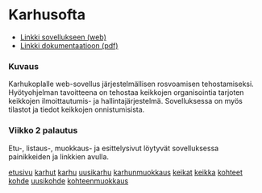 # Karhusofta

* [Linkki sovellukseen (web)](http://tnokka.users.cs.helsinki.fi/karhusofta/)
* [Linkki dokumentaatioon (pdf)](https://github.com/ued1/Karhusofta/blob/master/doc/dokumentaatio.pdf)

### Kuvaus

Karhukoplalle web-sovellus järjestelmällisen rosvoamisen tehostamiseksi. Hyötyohjelman tavoitteena on tehostaa keikkojen organisointia tarjoten keikkojen ilmoittautumis- ja hallintajärjestelmä. Sovelluksessa on myös tilastot ja tiedot keikkojen onnistumisista.

### Viikko 2 palautus

Etu-, listaus-, muokkaus- ja esittelysivut löytyvät sovelluksessa painikkeiden ja linkkien avulla.

[etusivu](http://tnokka.users.cs.helsinki.fi/karhusofta/)
[karhut](http://tnokka.users.cs.helsinki.fi/karhusofta/karhut)
[karhu](http://tnokka.users.cs.helsinki.fi/karhusofta/karhut/0)
[uusikarhu](http://tnokka.users.cs.helsinki.fi/karhusofta/karhut/uusi)
[karhunmuokkaus](http://tnokka.users.cs.helsinki.fi/karhusofta/karhut/0/muokkaa)
[keikat](http://tnokka.users.cs.helsinki.fi/karhusofta/keikat)
[keikka](http://tnokka.users.cs.helsinki.fi/karhusofta/keikat/0)
[kohteet](http://tnokka.users.cs.helsinki.fi/karhusofta/kohteet)
[kohde](http://tnokka.users.cs.helsinki.fi/karhusofta/kohteet/0)
[uusikohde](http://tnokka.users.cs.helsinki.fi/karhusofta/kohteet/uusi)
[kohteenmuokkaus](http://tnokka.users.cs.helsinki.fi/karhusofta/kohteet/0/muokkaa)
